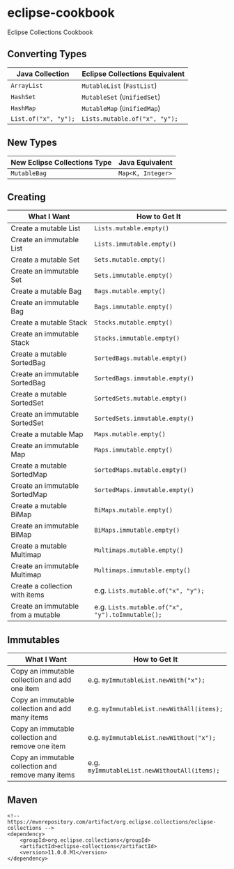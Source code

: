 # eclipse-cookbook
Eclipse Collections Cookbook

## Converting Types

| Java Collection | Eclipse Collections Equivalent |
| --------------- | ------------------------------ |
| `ArrayList` | `MutableList` (`FastList`) |
| `HashSet` | `MutableSet` (`UnifiedSet`) |
| `HashMap` | `MutableMap` (`UnifiedMap`) |
| `List.of("x", "y");` | `Lists.mutable.of("x", "y");` |

## New Types

| New Eclipse Collections Type | Java Equivalent |
| ---------------------------- | --------------- |
| `MutableBag` | `Map<K, Integer>` |

## Creating

| What I Want | How to Get It |
| -------- | --- |
| Create a mutable List | `Lists.mutable.empty()` |
| Create an immutable List | `Lists.immutable.empty()` |
| Create a mutable Set | `Sets.mutable.empty()` |
| Create an immutable Set | `Sets.immutable.empty()` |
| Create a mutable Bag | `Bags.mutable.empty()` |
| Create an immutable Bag | `Bags.immutable.empty()` |
| Create a mutable Stack | `Stacks.mutable.empty()` |
| Create an immutable Stack | `Stacks.immutable.empty()` |
| Create a mutable SortedBag | `SortedBags.mutable.empty()` |
| Create an immutable SortedBag | `SortedBags.immutable.empty()` |
| Create a mutable SortedSet | `SortedSets.mutable.empty()` |
| Create an immutable SortedSet | `SortedSets.immutable.empty()` |
| Create a mutable Map | `Maps.mutable.empty()` |
| Create an immutable Map | `Maps.immutable.empty()` |
| Create a mutable SortedMap | `SortedMaps.mutable.empty()` |
| Create an immutable SortedMap | `SortedMaps.immutable.empty()` |
| Create a mutable BiMap | `BiMaps.mutable.empty()` |
| Create an immutable BiMap | `BiMaps.immutable.empty()` |
| Create a mutable Multimap | `Multimaps.mutable.empty()` |
| Create an immutable Multimap | `Multimaps.immutable.empty()` |
| Create a collection with items | e.g. `Lists.mutable.of("x", "y");` |
| Create an immutable from a mutable | e.g. `Lists.mutable.of("x", "y").toImmutable();` |

## Immutables

| What I Want | How to Get It |
| ----------- | ------------- |
| Copy an immutable collection and add one item | e.g. `myImmutableList.newWith("x");` |
| Copy an immutable collection and add many items | e.g. `myImmutableList.newWithAll(items);` |
| Copy an immutable collection and remove one item | e.g. `myImmutableList.newWithout("x");` |
| Copy an immutable collection and remove many items | e.g. `myImmutableList.newWithoutAll(items);` |

## Maven

```
<!-- https://mvnrepository.com/artifact/org.eclipse.collections/eclipse-collections -->
<dependency>
    <groupId>org.eclipse.collections</groupId>
    <artifactId>eclipse-collections</artifactId>
    <version>11.0.0.M1</version>
</dependency>
```
